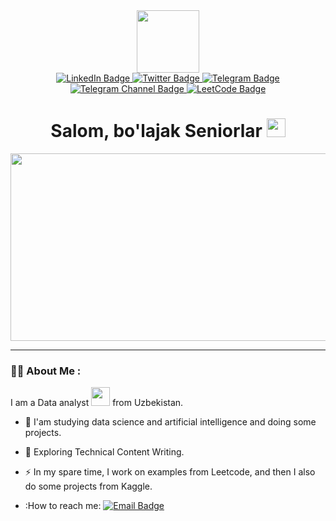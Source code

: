 <div id="header" align="center">
  <img src="https://media.giphy.com/media/M9gbBd9nbDrOTu1Mqx/giphy.gif" width="100"/>
</div>


<div id="badges" align="center">
  <a href="https://www.linkedin.com/in/baxtiyor-pardaboyev-381a0b304">
    <img src="https://img.shields.io/badge/LinkedIn-blue?style=for-the-badge&logo=linkedin&logoColor=white" alt="LinkedIn Badge"/>
  </a>
  <a href="https://twitter.com/Baxtiyor0098">
    <img src="https://img.shields.io/badge/Twitter-blue?style=for-the-badge&logo=twitter&logoColor=white" alt="Twitter Badge"/>
  </a>
  <a href="https://t.me/PardaboyevBaxtiyor">
    <img src="https://img.shields.io/badge/Telegram-blue?style=for-the-badge&logo=telegram&logoColor=white" alt="Telegram Badge"/>
  </a>
  <a href="https://t.me/DataScienceWizard">
    <img src="https://img.shields.io/badge/Telegram%20Channel-blue?style=for-the-badge&logo=telegram&logoColor=white" alt="Telegram Channel Badge"/>
  </a>
  <a href="https://leetcode.com/u/kelajak/">
    <img src="https://img.shields.io/badge/LeetCode-orange?style=for-the-badge&logo=leetcode&logoColor=white" alt="LeetCode Badge"/>
  </a>
</div>


<div id="badges" align="center">
  <img src="https://komarev.com/ghpvc/?username=sigmaBAXTI&style=flat-square&color=blue" alt=""/>

  <h1>
  Salom, bo'lajak Seniorlar
  <img src="https://media.giphy.com/media/hvRJCLFzcasrR4ia7z/giphy.gif" width="30px"/>
  </h1>
</div>


<div align="center">
  <img src="https://media.giphy.com/media/dWesBcTLavkZuG35MI/giphy.gif" width="600" height="300"/>
</div>


---

### :woman_technologist: About Me :
I am a Data analyst <img src="https://media.giphy.com/media/WUlplcMpOCEmTGBtBW/giphy.gif" width="30"> from Uzbekistan.
- :telescope: I'am studying data science and artificial intelligence and doing some projects.

- :seedling: Exploring Technical Content Writing.

- :zap: In my spare time, I work on examples from Leetcode, and then I also do some projects from Kaggle.

- :How to reach me:
[![Email Badge](https://img.shields.io/badge/-Email-red?style=flat&logo=Gmail&logoColor=white)](baxtiyorpardaboyev899@gmail.com)

